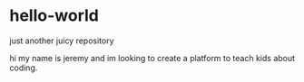 # hello-world
just another juicy repository

hi my name is jeremy and im looking to create a platform to teach kids about coding.
